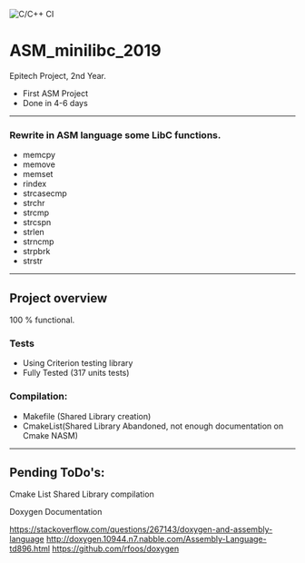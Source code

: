 ![C/C++ CI](https://github.com/Encorpluptit/ASM_minilibc_2019/workflows/C/C++%20CI/badge.svg)

# ASM_minilibc_2019

Epitech Project, 2nd Year.
 - First ASM Project
 - Done in 4-6 days

---

### Rewrite in ASM language some LibC functions.
 - memcpy
 - memove
 - memset
 - rindex
 - strcasecmp
 - strchr
 - strcmp
 - strcspn
 - strlen
 - strncmp
 - strpbrk
 - strstr

---

## Project overview

100 % functional.

### Tests
 - Using Criterion testing library
 - Fully Tested (317 units tests)


### Compilation:
 - Makefile (Shared Library creation)
 - CmakeList(Shared Library Abandoned, not enough documentation on Cmake NASM)


---

## Pending ToDo's:

Cmake List Shared Library compilation

Doxygen Documentation

https://stackoverflow.com/questions/267143/doxygen-and-assembly-language
http://doxygen.10944.n7.nabble.com/Assembly-Language-td896.html
https://github.com/rfoos/doxygen

